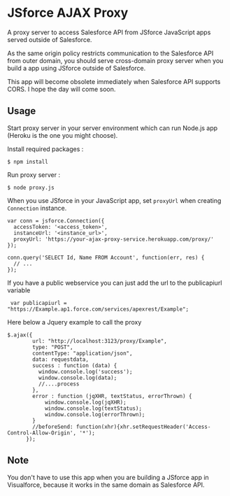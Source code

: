 # JSforce AJAX Proxy

A proxy server to access Salesforce API from JSforce JavaScript apps served outside of Salesforce.

As the same origin policy restricts communication to the Salesforce API from outer domain,
you should serve cross-domain proxy server when you build a app using JSforce outside of Salesforce.

This app will become obsolete immediately when Salesforce API supports CORS.
I hope the day will come soon.

## Usage

Start proxy server in your server environment which can run Node.js app (Heroku is the one you might choose).

Install required packages :

```
$ npm install
```

Run proxy server :

```
$ node proxy.js
```

When you use JSforce in your JavaScript app, set `proxyUrl` when creating `Connection` instance. 

```
var conn = jsforce.Connection({
  accessToken: '<access_token>',
  instanceUrl: '<instance_url>',
  proxyUrl: 'https://your-ajax-proxy-service.herokuapp.com/proxy/'
});

conn.query('SELECT Id, Name FROM Account', function(err, res) {
  // ...
});
```
If you have a public webservice you can just add the url to the publicapiurl variable

```
 var publicapiurl = "https://Example.ap1.force.com/services/apexrest/Example";
```
Here below a Jquery example to call the proxy

```
$.ajax({
        url: "http://localhost:3123/proxy/Example",
        type: "POST",
        contentType: "application/json",
        data: requestdata,
        success : function (data) {
          window.console.log('success');
          window.console.log(data);
          //....process
        },
        error : function (jqXHR, textStatus, errorThrown) {
            window.console.log(jqXHR);
            window.console.log(textStatus);
            window.console.log(errorThrown);
        } 
        //beforeSend: function(xhr){xhr.setRequestHeader('Access-Control-Allow-Origin', '*');    
      });
```

## Note

You don't have to use this app when you are building a JSforce app in Visualforce,
because it works in the same domain as Salesforce API.
